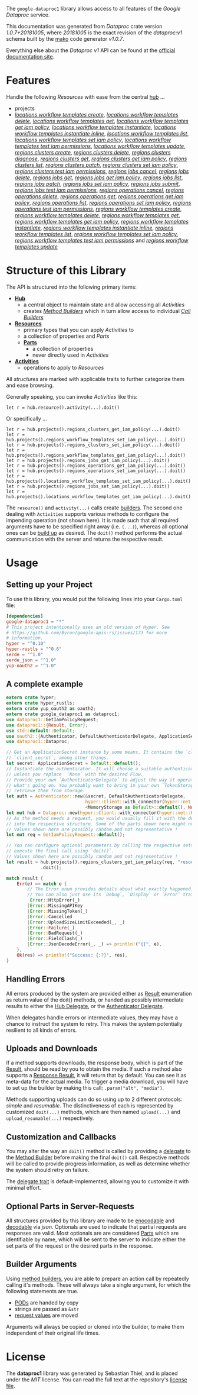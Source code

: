 <!---
DO NOT EDIT !
This file was generated automatically from 'src/mako/api/README.md.mako'
DO NOT EDIT !
-->
The `google-dataproc1` library allows access to all features of the *Google Dataproc* service.

This documentation was generated from *Dataproc* crate version *1.0.7+20181005*, where *20181005* is the exact revision of the *dataproc:v1* schema built by the [mako](http://www.makotemplates.org/) code generator *v1.0.7*.

Everything else about the *Dataproc* *v1* API can be found at the
[official documentation site](https://cloud.google.com/dataproc/).
# Features

Handle the following *Resources* with ease from the central [hub](https://docs.rs/google-dataproc1/1.0.7+20181005/google_dataproc1/struct.Dataproc.html) ... 

* projects
 * [*locations workflow templates create*](https://docs.rs/google-dataproc1/1.0.7+20181005/google_dataproc1/struct.ProjectLocationWorkflowTemplateCreateCall.html), [*locations workflow templates delete*](https://docs.rs/google-dataproc1/1.0.7+20181005/google_dataproc1/struct.ProjectLocationWorkflowTemplateDeleteCall.html), [*locations workflow templates get*](https://docs.rs/google-dataproc1/1.0.7+20181005/google_dataproc1/struct.ProjectLocationWorkflowTemplateGetCall.html), [*locations workflow templates get iam policy*](https://docs.rs/google-dataproc1/1.0.7+20181005/google_dataproc1/struct.ProjectLocationWorkflowTemplateGetIamPolicyCall.html), [*locations workflow templates instantiate*](https://docs.rs/google-dataproc1/1.0.7+20181005/google_dataproc1/struct.ProjectLocationWorkflowTemplateInstantiateCall.html), [*locations workflow templates instantiate inline*](https://docs.rs/google-dataproc1/1.0.7+20181005/google_dataproc1/struct.ProjectLocationWorkflowTemplateInstantiateInlineCall.html), [*locations workflow templates list*](https://docs.rs/google-dataproc1/1.0.7+20181005/google_dataproc1/struct.ProjectLocationWorkflowTemplateListCall.html), [*locations workflow templates set iam policy*](https://docs.rs/google-dataproc1/1.0.7+20181005/google_dataproc1/struct.ProjectLocationWorkflowTemplateSetIamPolicyCall.html), [*locations workflow templates test iam permissions*](https://docs.rs/google-dataproc1/1.0.7+20181005/google_dataproc1/struct.ProjectLocationWorkflowTemplateTestIamPermissionCall.html), [*locations workflow templates update*](https://docs.rs/google-dataproc1/1.0.7+20181005/google_dataproc1/struct.ProjectLocationWorkflowTemplateUpdateCall.html), [*regions clusters create*](https://docs.rs/google-dataproc1/1.0.7+20181005/google_dataproc1/struct.ProjectRegionClusterCreateCall.html), [*regions clusters delete*](https://docs.rs/google-dataproc1/1.0.7+20181005/google_dataproc1/struct.ProjectRegionClusterDeleteCall.html), [*regions clusters diagnose*](https://docs.rs/google-dataproc1/1.0.7+20181005/google_dataproc1/struct.ProjectRegionClusterDiagnoseCall.html), [*regions clusters get*](https://docs.rs/google-dataproc1/1.0.7+20181005/google_dataproc1/struct.ProjectRegionClusterGetCall.html), [*regions clusters get iam policy*](https://docs.rs/google-dataproc1/1.0.7+20181005/google_dataproc1/struct.ProjectRegionClusterGetIamPolicyCall.html), [*regions clusters list*](https://docs.rs/google-dataproc1/1.0.7+20181005/google_dataproc1/struct.ProjectRegionClusterListCall.html), [*regions clusters patch*](https://docs.rs/google-dataproc1/1.0.7+20181005/google_dataproc1/struct.ProjectRegionClusterPatchCall.html), [*regions clusters set iam policy*](https://docs.rs/google-dataproc1/1.0.7+20181005/google_dataproc1/struct.ProjectRegionClusterSetIamPolicyCall.html), [*regions clusters test iam permissions*](https://docs.rs/google-dataproc1/1.0.7+20181005/google_dataproc1/struct.ProjectRegionClusterTestIamPermissionCall.html), [*regions jobs cancel*](https://docs.rs/google-dataproc1/1.0.7+20181005/google_dataproc1/struct.ProjectRegionJobCancelCall.html), [*regions jobs delete*](https://docs.rs/google-dataproc1/1.0.7+20181005/google_dataproc1/struct.ProjectRegionJobDeleteCall.html), [*regions jobs get*](https://docs.rs/google-dataproc1/1.0.7+20181005/google_dataproc1/struct.ProjectRegionJobGetCall.html), [*regions jobs get iam policy*](https://docs.rs/google-dataproc1/1.0.7+20181005/google_dataproc1/struct.ProjectRegionJobGetIamPolicyCall.html), [*regions jobs list*](https://docs.rs/google-dataproc1/1.0.7+20181005/google_dataproc1/struct.ProjectRegionJobListCall.html), [*regions jobs patch*](https://docs.rs/google-dataproc1/1.0.7+20181005/google_dataproc1/struct.ProjectRegionJobPatchCall.html), [*regions jobs set iam policy*](https://docs.rs/google-dataproc1/1.0.7+20181005/google_dataproc1/struct.ProjectRegionJobSetIamPolicyCall.html), [*regions jobs submit*](https://docs.rs/google-dataproc1/1.0.7+20181005/google_dataproc1/struct.ProjectRegionJobSubmitCall.html), [*regions jobs test iam permissions*](https://docs.rs/google-dataproc1/1.0.7+20181005/google_dataproc1/struct.ProjectRegionJobTestIamPermissionCall.html), [*regions operations cancel*](https://docs.rs/google-dataproc1/1.0.7+20181005/google_dataproc1/struct.ProjectRegionOperationCancelCall.html), [*regions operations delete*](https://docs.rs/google-dataproc1/1.0.7+20181005/google_dataproc1/struct.ProjectRegionOperationDeleteCall.html), [*regions operations get*](https://docs.rs/google-dataproc1/1.0.7+20181005/google_dataproc1/struct.ProjectRegionOperationGetCall.html), [*regions operations get iam policy*](https://docs.rs/google-dataproc1/1.0.7+20181005/google_dataproc1/struct.ProjectRegionOperationGetIamPolicyCall.html), [*regions operations list*](https://docs.rs/google-dataproc1/1.0.7+20181005/google_dataproc1/struct.ProjectRegionOperationListCall.html), [*regions operations set iam policy*](https://docs.rs/google-dataproc1/1.0.7+20181005/google_dataproc1/struct.ProjectRegionOperationSetIamPolicyCall.html), [*regions operations test iam permissions*](https://docs.rs/google-dataproc1/1.0.7+20181005/google_dataproc1/struct.ProjectRegionOperationTestIamPermissionCall.html), [*regions workflow templates create*](https://docs.rs/google-dataproc1/1.0.7+20181005/google_dataproc1/struct.ProjectRegionWorkflowTemplateCreateCall.html), [*regions workflow templates delete*](https://docs.rs/google-dataproc1/1.0.7+20181005/google_dataproc1/struct.ProjectRegionWorkflowTemplateDeleteCall.html), [*regions workflow templates get*](https://docs.rs/google-dataproc1/1.0.7+20181005/google_dataproc1/struct.ProjectRegionWorkflowTemplateGetCall.html), [*regions workflow templates get iam policy*](https://docs.rs/google-dataproc1/1.0.7+20181005/google_dataproc1/struct.ProjectRegionWorkflowTemplateGetIamPolicyCall.html), [*regions workflow templates instantiate*](https://docs.rs/google-dataproc1/1.0.7+20181005/google_dataproc1/struct.ProjectRegionWorkflowTemplateInstantiateCall.html), [*regions workflow templates instantiate inline*](https://docs.rs/google-dataproc1/1.0.7+20181005/google_dataproc1/struct.ProjectRegionWorkflowTemplateInstantiateInlineCall.html), [*regions workflow templates list*](https://docs.rs/google-dataproc1/1.0.7+20181005/google_dataproc1/struct.ProjectRegionWorkflowTemplateListCall.html), [*regions workflow templates set iam policy*](https://docs.rs/google-dataproc1/1.0.7+20181005/google_dataproc1/struct.ProjectRegionWorkflowTemplateSetIamPolicyCall.html), [*regions workflow templates test iam permissions*](https://docs.rs/google-dataproc1/1.0.7+20181005/google_dataproc1/struct.ProjectRegionWorkflowTemplateTestIamPermissionCall.html) and [*regions workflow templates update*](https://docs.rs/google-dataproc1/1.0.7+20181005/google_dataproc1/struct.ProjectRegionWorkflowTemplateUpdateCall.html)




# Structure of this Library

The API is structured into the following primary items:

* **[Hub](https://docs.rs/google-dataproc1/1.0.7+20181005/google_dataproc1/struct.Dataproc.html)**
    * a central object to maintain state and allow accessing all *Activities*
    * creates [*Method Builders*](https://docs.rs/google-dataproc1/1.0.7+20181005/google_dataproc1/trait.MethodsBuilder.html) which in turn
      allow access to individual [*Call Builders*](https://docs.rs/google-dataproc1/1.0.7+20181005/google_dataproc1/trait.CallBuilder.html)
* **[Resources](https://docs.rs/google-dataproc1/1.0.7+20181005/google_dataproc1/trait.Resource.html)**
    * primary types that you can apply *Activities* to
    * a collection of properties and *Parts*
    * **[Parts](https://docs.rs/google-dataproc1/1.0.7+20181005/google_dataproc1/trait.Part.html)**
        * a collection of properties
        * never directly used in *Activities*
* **[Activities](https://docs.rs/google-dataproc1/1.0.7+20181005/google_dataproc1/trait.CallBuilder.html)**
    * operations to apply to *Resources*

All *structures* are marked with applicable traits to further categorize them and ease browsing.

Generally speaking, you can invoke *Activities* like this:

```Rust,ignore
let r = hub.resource().activity(...).doit()
```

Or specifically ...

```ignore
let r = hub.projects().regions_clusters_get_iam_policy(...).doit()
let r = hub.projects().regions_workflow_templates_set_iam_policy(...).doit()
let r = hub.projects().regions_clusters_set_iam_policy(...).doit()
let r = hub.projects().regions_workflow_templates_get_iam_policy(...).doit()
let r = hub.projects().regions_jobs_get_iam_policy(...).doit()
let r = hub.projects().regions_operations_get_iam_policy(...).doit()
let r = hub.projects().regions_operations_set_iam_policy(...).doit()
let r = hub.projects().locations_workflow_templates_set_iam_policy(...).doit()
let r = hub.projects().regions_jobs_set_iam_policy(...).doit()
let r = hub.projects().locations_workflow_templates_get_iam_policy(...).doit()
```

The `resource()` and `activity(...)` calls create [builders][builder-pattern]. The second one dealing with `Activities` 
supports various methods to configure the impending operation (not shown here). It is made such that all required arguments have to be 
specified right away (i.e. `(...)`), whereas all optional ones can be [build up][builder-pattern] as desired.
The `doit()` method performs the actual communication with the server and returns the respective result.

# Usage

## Setting up your Project

To use this library, you would put the following lines into your `Cargo.toml` file:

```toml
[dependencies]
google-dataproc1 = "*"
# This project intentionally uses an old version of Hyper. See
# https://github.com/Byron/google-apis-rs/issues/173 for more
# information.
hyper = "^0.10"
hyper-rustls = "^0.6"
serde = "^1.0"
serde_json = "^1.0"
yup-oauth2 = "^1.0"
```

## A complete example

```Rust
extern crate hyper;
extern crate hyper_rustls;
extern crate yup_oauth2 as oauth2;
extern crate google_dataproc1 as dataproc1;
use dataproc1::GetIamPolicyRequest;
use dataproc1::{Result, Error};
use std::default::Default;
use oauth2::{Authenticator, DefaultAuthenticatorDelegate, ApplicationSecret, MemoryStorage};
use dataproc1::Dataproc;

// Get an ApplicationSecret instance by some means. It contains the `client_id` and 
// `client_secret`, among other things.
let secret: ApplicationSecret = Default::default();
// Instantiate the authenticator. It will choose a suitable authentication flow for you, 
// unless you replace  `None` with the desired Flow.
// Provide your own `AuthenticatorDelegate` to adjust the way it operates and get feedback about 
// what's going on. You probably want to bring in your own `TokenStorage` to persist tokens and
// retrieve them from storage.
let auth = Authenticator::new(&secret, DefaultAuthenticatorDelegate,
                              hyper::Client::with_connector(hyper::net::HttpsConnector::new(hyper_rustls::TlsClient::new())),
                              <MemoryStorage as Default>::default(), None);
let mut hub = Dataproc::new(hyper::Client::with_connector(hyper::net::HttpsConnector::new(hyper_rustls::TlsClient::new())), auth);
// As the method needs a request, you would usually fill it with the desired information
// into the respective structure. Some of the parts shown here might not be applicable !
// Values shown here are possibly random and not representative !
let mut req = GetIamPolicyRequest::default();

// You can configure optional parameters by calling the respective setters at will, and
// execute the final call using `doit()`.
// Values shown here are possibly random and not representative !
let result = hub.projects().regions_clusters_get_iam_policy(req, "resource")
             .doit();

match result {
    Err(e) => match e {
        // The Error enum provides details about what exactly happened.
        // You can also just use its `Debug`, `Display` or `Error` traits
         Error::HttpError(_)
        |Error::MissingAPIKey
        |Error::MissingToken(_)
        |Error::Cancelled
        |Error::UploadSizeLimitExceeded(_, _)
        |Error::Failure(_)
        |Error::BadRequest(_)
        |Error::FieldClash(_)
        |Error::JsonDecodeError(_, _) => println!("{}", e),
    },
    Ok(res) => println!("Success: {:?}", res),
}

```
## Handling Errors

All errors produced by the system are provided either as [Result](https://docs.rs/google-dataproc1/1.0.7+20181005/google_dataproc1/enum.Result.html) enumeration as return value of 
the doit() methods, or handed as possibly intermediate results to either the 
[Hub Delegate](https://docs.rs/google-dataproc1/1.0.7+20181005/google_dataproc1/trait.Delegate.html), or the [Authenticator Delegate](https://docs.rs/yup-oauth2/*/yup_oauth2/trait.AuthenticatorDelegate.html).

When delegates handle errors or intermediate values, they may have a chance to instruct the system to retry. This 
makes the system potentially resilient to all kinds of errors.

## Uploads and Downloads
If a method supports downloads, the response body, which is part of the [Result](https://docs.rs/google-dataproc1/1.0.7+20181005/google_dataproc1/enum.Result.html), should be
read by you to obtain the media.
If such a method also supports a [Response Result](https://docs.rs/google-dataproc1/1.0.7+20181005/google_dataproc1/trait.ResponseResult.html), it will return that by default.
You can see it as meta-data for the actual media. To trigger a media download, you will have to set up the builder by making
this call: `.param("alt", "media")`.

Methods supporting uploads can do so using up to 2 different protocols: 
*simple* and *resumable*. The distinctiveness of each is represented by customized 
`doit(...)` methods, which are then named `upload(...)` and `upload_resumable(...)` respectively.

## Customization and Callbacks

You may alter the way an `doit()` method is called by providing a [delegate](https://docs.rs/google-dataproc1/1.0.7+20181005/google_dataproc1/trait.Delegate.html) to the 
[Method Builder](https://docs.rs/google-dataproc1/1.0.7+20181005/google_dataproc1/trait.CallBuilder.html) before making the final `doit()` call. 
Respective methods will be called to provide progress information, as well as determine whether the system should 
retry on failure.

The [delegate trait](https://docs.rs/google-dataproc1/1.0.7+20181005/google_dataproc1/trait.Delegate.html) is default-implemented, allowing you to customize it with minimal effort.

## Optional Parts in Server-Requests

All structures provided by this library are made to be [enocodable](https://docs.rs/google-dataproc1/1.0.7+20181005/google_dataproc1/trait.RequestValue.html) and 
[decodable](https://docs.rs/google-dataproc1/1.0.7+20181005/google_dataproc1/trait.ResponseResult.html) via *json*. Optionals are used to indicate that partial requests are responses 
are valid.
Most optionals are are considered [Parts](https://docs.rs/google-dataproc1/1.0.7+20181005/google_dataproc1/trait.Part.html) which are identifiable by name, which will be sent to 
the server to indicate either the set parts of the request or the desired parts in the response.

## Builder Arguments

Using [method builders](https://docs.rs/google-dataproc1/1.0.7+20181005/google_dataproc1/trait.CallBuilder.html), you are able to prepare an action call by repeatedly calling it's methods.
These will always take a single argument, for which the following statements are true.

* [PODs][wiki-pod] are handed by copy
* strings are passed as `&str`
* [request values](https://docs.rs/google-dataproc1/1.0.7+20181005/google_dataproc1/trait.RequestValue.html) are moved

Arguments will always be copied or cloned into the builder, to make them independent of their original life times.

[wiki-pod]: http://en.wikipedia.org/wiki/Plain_old_data_structure
[builder-pattern]: http://en.wikipedia.org/wiki/Builder_pattern
[google-go-api]: https://github.com/google/google-api-go-client

# License
The **dataproc1** library was generated by Sebastian Thiel, and is placed 
under the *MIT* license.
You can read the full text at the repository's [license file][repo-license].

[repo-license]: https://github.com/Byron/google-apis-rsblob/master/LICENSE.md
